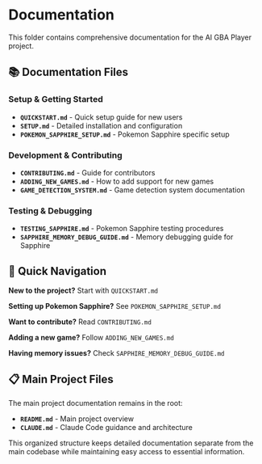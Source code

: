 # Documentation

This folder contains comprehensive documentation for the AI GBA Player project.

## 📚 Documentation Files

### Setup & Getting Started
- **`QUICKSTART.md`** - Quick setup guide for new users
- **`SETUP.md`** - Detailed installation and configuration
- **`POKEMON_SAPPHIRE_SETUP.md`** - Pokemon Sapphire specific setup

### Development & Contributing  
- **`CONTRIBUTING.md`** - Guide for contributors
- **`ADDING_NEW_GAMES.md`** - How to add support for new games
- **`GAME_DETECTION_SYSTEM.md`** - Game detection system documentation

### Testing & Debugging
- **`TESTING_SAPPHIRE.md`** - Pokemon Sapphire testing procedures
- **`SAPPHIRE_MEMORY_DEBUG_GUIDE.md`** - Memory debugging guide for Sapphire

## 🎯 Quick Navigation

**New to the project?** Start with `QUICKSTART.md`

**Setting up Pokemon Sapphire?** See `POKEMON_SAPPHIRE_SETUP.md`

**Want to contribute?** Read `CONTRIBUTING.md`

**Adding a new game?** Follow `ADDING_NEW_GAMES.md`

**Having memory issues?** Check `SAPPHIRE_MEMORY_DEBUG_GUIDE.md`

## 📋 Main Project Files

The main project documentation remains in the root:
- **`README.md`** - Main project overview
- **`CLAUDE.md`** - Claude Code guidance and architecture

This organized structure keeps detailed documentation separate from the main codebase while maintaining easy access to essential information.
